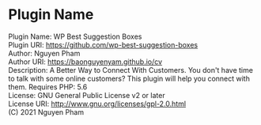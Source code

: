 # Plugin Name
Plugin Name: WP Best Suggestion Boxes<br>
Plugin URI: https://github.com/wp-best-suggestion-boxes<br>
Author: Nguyen Pham<br>
Author URI: https://baonguyenyam.github.io/cv<br>
Description: A Better Way to Connect With Customers. You don't have time to talk with some online customers? This plugin will help you connect with them.
Requires PHP: 5.6<br>
License: GNU General Public License v2 or later<br>
License URI: http://www.gnu.org/licenses/gpl-2.0.html<br>
(C) 2021 Nguyen Pham

